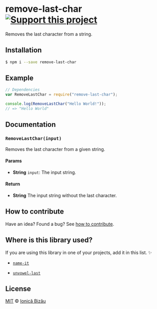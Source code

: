 # remove-last-char [![Support this project][donate-now]][paypal-donations]

Removes the last character from a string.

## Installation

```sh
$ npm i --save remove-last-char
```

## Example

```js
// Dependencies
var RemoveLastChar = require("remove-last-char");

console.log(RemoveLastChar("Hello World!"));
// => "Hello World"
```

## Documentation

### `RemoveLastChar(input)`
Removes the last character from a given string.

#### Params
- **String** `input`: The input string.

#### Return
- **String** The input string without the last character.

## How to contribute
Have an idea? Found a bug? See [how to contribute][contributing].

## Where is this library used?
If you are using this library in one of your projects, add it in this list. :sparkles:

 - [`name-it`](https://github.com/IonicaBizau/name-it#readme)

 - [`unvowel-last`](https://github.com/IonicaBizau/unvowel-last#readme)

## License

[MIT][license] © [Ionică Bizău][website]

[paypal-donations]: https://www.paypal.com/cgi-bin/webscr?cmd=_s-xclick&hosted_button_id=RVXDDLKKLQRJW
[donate-now]: http://i.imgur.com/6cMbHOC.png

[license]: http://showalicense.com/?fullname=Ionic%C4%83%20Biz%C4%83u%20%3Cbizauionica%40gmail.com%3E%20(http%3A%2F%2Fionicabizau.net)&year=2015#license-mit
[website]: http://ionicabizau.net
[contributing]: /CONTRIBUTING.md
[docs]: /DOCUMENTATION.md